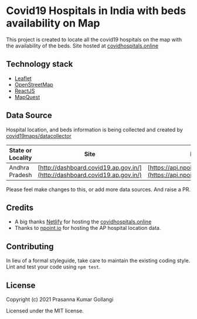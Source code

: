 # Covid19 Hospitals in India with beds availability on Map

This project is created to locate all the covid19 hospitals on the map with the availability of the beds. Site hosted at [covidhospitals.online](http://covidhospitals.online/)

## Technology stack
- [Leaflet](https://leafletjs.com/)
- [OpenStreetMap](openstreetmap.org)
- [ReactJS](https://react-leaflet.js.org/)
- [MapQuest](https://www.mapquest.com/)

## Data Source
Hospital location, and beds information is being collected and created by [covid19maps/datacollector](https://github.com/covid19maps/datacollector)

| State or Locality | Site | Normalized data |
| ------------- |-------------| ---- |
| Andhra Pradesh      | [http://dashboard.covid19.ap.gov.in/](http://dashboard.covid19.ap.gov.in/) | [https://api.npoint.io/4594de00c3f1d76a08ec](https://api.npoint.io/4594de00c3f1d76a08ec)|

Please feel make changes to this, or add more data sources. And raise a PR.
## Credits
- A big thanks [Netlify](https://netlify.com/) for hosting the [covidhospitals.online](https://covidhospitals.online/)
- Thanks to [npoint.io](https://npoint.io) for hosting the AP hospital location data.

## Contributing
In lieu of a formal styleguide, take care to maintain the existing coding style. Lint and test your code using `npm test`.

## License

Copyright (c) 2021 Prasanna Kumar Gollangi

Licensed under the MIT license.